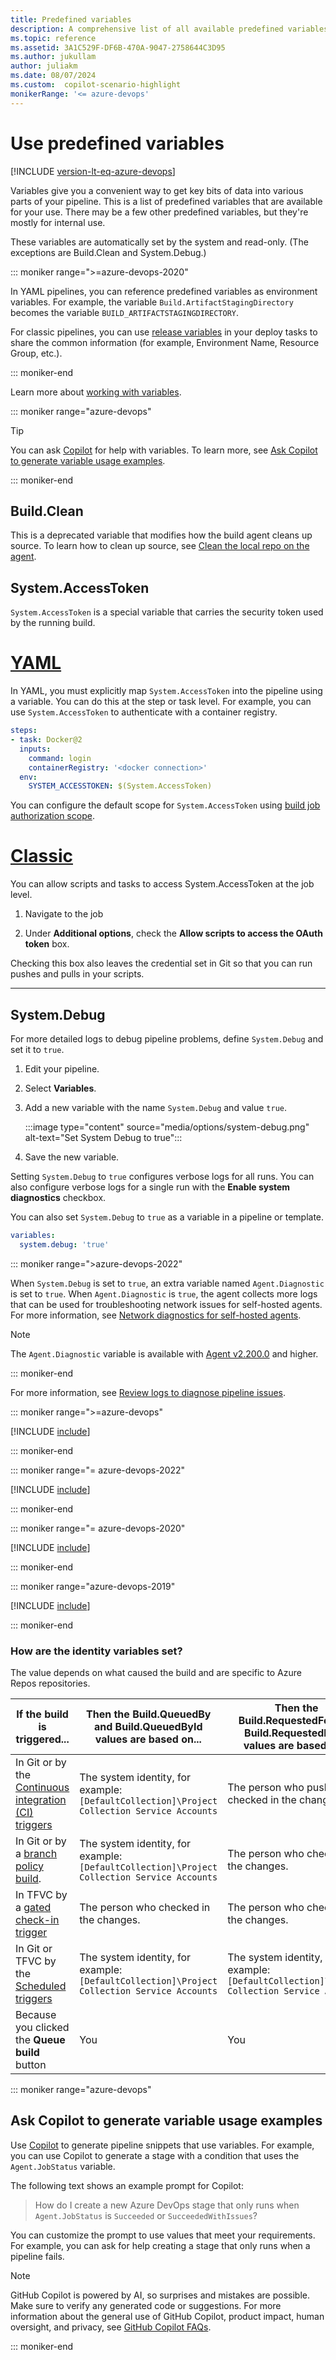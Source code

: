 ```yaml
---
title: Predefined variables
description: A comprehensive list of all available predefined variables
ms.topic: reference
ms.assetid: 3A1C529F-DF6B-470A-9047-2758644C3D95
ms.author: jukullam
author: juliakm
ms.date: 08/07/2024
ms.custom:  copilot-scenario-highlight 
monikerRange: '<= azure-devops'
---
```


# Use predefined variables

[!INCLUDE [version-lt-eq-azure-devops](../../includes/version-lt-eq-azure-devops.md)]

Variables give you a convenient way to get key bits of data into various parts of your pipeline.
This is a list of predefined variables that are available for your use. There may be a few other predefined variables, but they're mostly for internal use.

These variables are automatically set by the system and read-only. (The exceptions are Build.Clean and System.Debug.) 

::: moniker range=">=azure-devops-2020"

In YAML pipelines, you can reference predefined variables as environment variables. For example, the variable `Build.ArtifactStagingDirectory` becomes the variable `BUILD_ARTIFACTSTAGINGDIRECTORY`.

For classic pipelines, you can use [release variables](../release/variables.md) in your deploy tasks to share the common information (for example, Environment Name, Resource Group, etc.).

::: moniker-end

Learn more about [working with variables](../process/variables.md).

::: moniker range="azure-devops"

> [!TIP]
> You can ask [Copilot](/copilot/) for help with variables. To learn more, see [Ask Copilot to generate variable usage examples](#ask-copilot-to-generate-variable-usage-examples).

::: moniker-end

## Build.Clean 

This is a deprecated variable that modifies how the build agent cleans up source.
To learn how to clean up source, see [Clean the local repo on the agent](../repos/pipeline-options-for-git.md#clean-the-local-repo-on-the-agent).

<h2 id="systemaccesstoken">System.AccessToken</h2>

`System.AccessToken` is a special variable that carries the security token used by the running build.

# [YAML](#tab/yaml)

In YAML, you must explicitly map `System.AccessToken` into the pipeline using a
variable. You can do this at the step or task level. For example, you can use `System.AccessToken` to authenticate with a container registry.

```yaml
steps:
- task: Docker@2
  inputs:
    command: login
    containerRegistry: '<docker connection>'
  env:
    SYSTEM_ACCESSTOKEN: $(System.AccessToken)
```



You can configure the default scope for `System.AccessToken` using [build job authorization scope](../process/access-tokens.md#job-authorization-scope). 

# [Classic](#tab/classic)

You can allow scripts and tasks to access System.AccessToken at the job level.

1. Navigate to the job

1. Under **Additional options**, check the **Allow scripts to access the OAuth token** box.

Checking this box also leaves the credential set in Git so that you can run
pushes and pulls in your scripts.

---

## System.Debug

For more detailed logs to debug pipeline problems, define `System.Debug` and set it to `true`. 


1. Edit your pipeline. 
1. Select **Variables**. 
1. Add a new variable with the name  `System.Debug` and value `true`.

    :::image type="content" source="media/options/system-debug.png" alt-text="Set System Debug to true":::

1. Save the new variable. 

Setting `System.Debug` to `true` configures verbose logs for all runs. You can also configure verbose logs for a single run with the **Enable system diagnostics** checkbox. 

You can also set `System.Debug` to `true` as a variable in a pipeline or template. 

```yaml
variables:
  system.debug: 'true'
```

::: moniker range=">azure-devops-2022"

When `System.Debug` is set to `true`, an extra variable named `Agent.Diagnostic` is set to `true`. When `Agent.Diagnostic` is `true`, the agent collects more logs that can be used for troubleshooting network issues for self-hosted agents. For more information, see [Network diagnostics for self-hosted agents](../troubleshooting/review-logs.md#network-diagnostics-for-self-hosted-agents).

> [!NOTE]
> The `Agent.Diagnostic` variable is available with [Agent v2.200.0](https://github.com/microsoft/azure-pipelines-agent/releases/tag/v2.200.0) and higher.

::: moniker-end

For more information, see [Review logs to diagnose pipeline issues](../troubleshooting/review-logs.md).


::: moniker range=">=azure-devops"

[!INCLUDE [include](includes/variables-hosted.md)]

::: moniker-end

::: moniker range="= azure-devops-2022"

[!INCLUDE [include](includes/variables-server-2022.md)]

::: moniker-end

::: moniker range="= azure-devops-2020"

[!INCLUDE [include](includes/variables-server-2020.md)]

::: moniker-end

::: moniker range="azure-devops-2019"

[!INCLUDE [include](includes/variables-server2019.md)]

::: moniker-end



<a name="identity_values"></a>
### How are the identity variables set?

The value depends on what caused the build and are specific to Azure Repos repositories. 

| If the build is triggered... | Then the Build.QueuedBy and Build.QueuedById values are based on... | Then the Build.RequestedFor and Build.RequestedForId values are based on... |
| --- | --- | ---|
| In Git or by the [Continuous integration (CI) triggers](triggers.md) | The system identity, for example: `[DefaultCollection]\Project Collection Service Accounts` | The person who pushed or checked in the changes. |
| In Git or by a [branch policy build](../../repos/git/branch-policies.md#build-validation). | The system identity, for example: `[DefaultCollection]\Project Collection Service Accounts` | The person who checked in the changes. |
| In TFVC by a [gated check-in trigger](triggers.md) | The person who checked in the changes. | The person who checked in the changes. |
| In Git or TFVC by the [Scheduled triggers](triggers.md) | The system identity, for example: `[DefaultCollection]\Project Collection Service Accounts` | The system identity, for example: `[DefaultCollection]\Project Collection Service Accounts` |
| Because you clicked the **Queue build** button | You | You |

::: moniker range="azure-devops"

## Ask Copilot to generate variable usage examples

Use [Copilot](/copilot/) to generate pipeline snippets that use variables. For example, you can use Copilot to generate a stage with a condition that uses the `Agent.JobStatus` variable.  

The following text shows an example prompt for Copilot:

> How do I create a new Azure DevOps stage that only runs when `Agent.JobStatus` is `Succeeded` or `SucceededWithIssues`?

You can customize the prompt to use values that meet your requirements. For example, you can ask for help creating a stage that only runs when a pipeline fails. 

> [!NOTE]
> GitHub Copilot is powered by AI, so surprises and mistakes are possible. Make sure to verify any generated code or suggestions. For more information about the general use of GitHub Copilot, product impact, human oversight, and privacy, see [GitHub Copilot FAQs](https://github.com/features/copilot#faq).

::: moniker-end